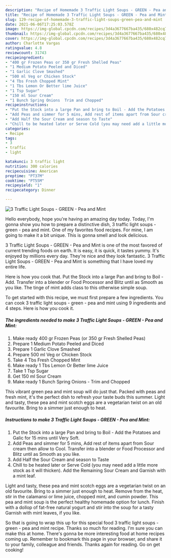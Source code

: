 ```yaml
---
description: "Recipe of Homemade 3 Traffic Light Soups - GREEN - Pea and Mint"
title: "Recipe of Homemade 3 Traffic Light Soups - GREEN - Pea and Mint"
slug: 129-recipe-of-homemade-3-traffic-light-soups-green-pea-and-mint
date: 2021-06-06T17:25:03.578Z
image: https://img-global.cpcdn.com/recipes/3d4a3677667ba435/680x482cq70/3-traffic-light-soups-green-pea-and-mint-recipe-main-photo.jpg
thumbnail: https://img-global.cpcdn.com/recipes/3d4a3677667ba435/680x482cq70/3-traffic-light-soups-green-pea-and-mint-recipe-main-photo.jpg
cover: https://img-global.cpcdn.com/recipes/3d4a3677667ba435/680x482cq70/3-traffic-light-soups-green-pea-and-mint-recipe-main-photo.jpg
author: Charlotte Vargas
ratingvalue: 4.8
reviewcount: 31743
recipeingredient:
- "400 gr Frozen Peas or 350 gr Fresh Shelled Peas"
- "1 Medium Potato Peeled and Diced"
- "1 Garlic Clove Smashed"
- "500 ml Veg or Chicken Stock"
- "4 Tbs Fresh Chopped Mint"
- "1 Tbs Lemon Or Better lime Juice"
- "1 Tsp Sugar"
- "150 ml Sour Cream"
- "1 Bunch Spring Onions  Trim and Chopped"
recipeinstructions:
- "Put the Stock into a large Pan and bring to Boil - Add the Potatoes and Galic for 15 mins until Very Soft."
- "Add Peas and simmer for 5 mins, Add rest of items apart from Sour cream then allow to Cool. Transfer into a blender or Food Processor and Blitz until as Smooth as you like."
- "Add Half the Sour Cream and season to Taste"
- "Chill to be heated later or Serve Cold (you may need add a little more stock as it will thicken). Add the Remaining Sour Cream and Garnish with a mint leaf."
categories:
- Recipe
tags:
- 3
- traffic
- light

katakunci: 3 traffic light 
nutrition: 300 calories
recipecuisine: American
preptime: "PT37M"
cooktime: "PT55M"
recipeyield: "1"
recipecategory: Dinner

---
```



![3 Traffic Light Soups - GREEN - Pea and Mint](https://img-global.cpcdn.com/recipes/3d4a3677667ba435/680x482cq70/3-traffic-light-soups-green-pea-and-mint-recipe-main-photo.jpg)

Hello everybody, hope you're having an amazing day today. Today, I'm gonna show you how to prepare a distinctive dish, 3 traffic light soups - green - pea and mint. One of my favorites food recipes. For mine, I am going to make it a bit unique. This is gonna smell and look delicious.

3 Traffic Light Soups - GREEN - Pea and Mint is one of the most favored of current trending foods on earth. It is easy, it is quick, it tastes yummy. It's enjoyed by millions every day. They're nice and they look fantastic. 3 Traffic Light Soups - GREEN - Pea and Mint is something that I have loved my entire life.

Here is how you cook that. Put the Stock into a large Pan and bring to Boil - Add. Transfer into a blender or Food Processor and Blitz until as Smooth as you like. The tinge of mint adds class to this otherwise simple soup.


To get started with this recipe, we must first prepare a few ingredients. You can cook 3 traffic light soups - green - pea and mint using 9 ingredients and 4 steps. Here is how you cook it.

<!--inarticleads1-->

##### The ingredients needed to make 3 Traffic Light Soups - GREEN - Pea and Mint:

1. Make ready 400 gr Frozen Peas (or 350 gr Fresh Shelled Peas)
1. Prepare 1 Medium Potato Peeled and Diced
1. Prepare 1 Garlic Clove Smashed
1. Prepare 500 ml Veg or Chicken Stock
1. Take 4 Tbs Fresh Chopped Mint
1. Make ready 1 Tbs Lemon Or Better lime Juice
1. Take 1 Tsp Sugar
1. Get 150 ml Sour Cream
1. Make ready 1 Bunch Spring Onions - Trim and Chopped


This vibrant green pea and mint soup will do just that. Packed with peas and fresh mint, it&#39;s the perfect dish to refresh your taste buds this summer. Light and tasty, these pea and mint scotch eggs are a vegetarian twist on an old favourite. Bring to a simmer just enough to heat. 

<!--inarticleads2-->

##### Instructions to make 3 Traffic Light Soups - GREEN - Pea and Mint:

1. Put the Stock into a large Pan and bring to Boil - Add the Potatoes and Galic for 15 mins until Very Soft.
1. Add Peas and simmer for 5 mins, Add rest of items apart from Sour cream then allow to Cool. Transfer into a blender or Food Processor and Blitz until as Smooth as you like.
1. Add Half the Sour Cream and season to Taste
1. Chill to be heated later or Serve Cold (you may need add a little more stock as it will thicken). Add the Remaining Sour Cream and Garnish with a mint leaf.


Light and tasty, these pea and mint scotch eggs are a vegetarian twist on an old favourite. Bring to a simmer just enough to heat. Remove from the heat, stir in the calamansi or lime juice, chopped mint, and cumin powder. This pea and mint soup is the perfect healthy homemade option for lunch. Finish with a dollop of fat-free natural yogurt and stir into the soup for a tasty Garnish with mint leaves, if you like. 

So that is going to wrap this up for this special food 3 traffic light soups - green - pea and mint recipe. Thanks so much for reading. I'm sure you can make this at home. There's gonna be more interesting food at home recipes coming up. Remember to bookmark this page in your browser, and share it to your family, colleague and friends. Thanks again for reading. Go on get cooking!
